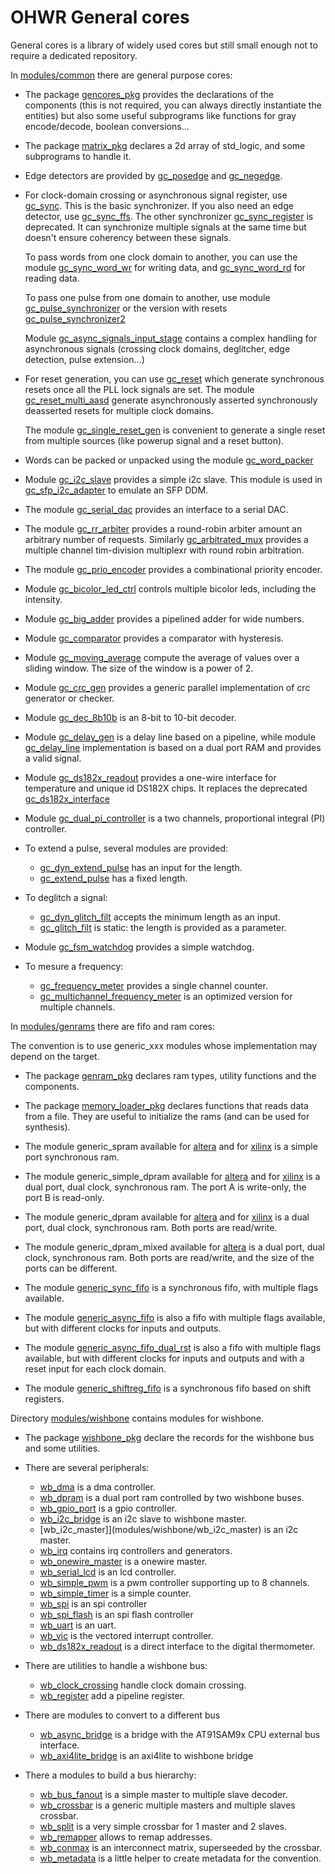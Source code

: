# OHWR General cores

General cores is a library of widely used cores but still small enough not to
require a dedicated repository.

In [modules/common](modules/common) there are general purpose cores:

* The package [gencores_pkg](modules/common/gencores_pkg.vhd) provides the
  declarations of the components (this is not required, you can always
  directly instantiate the entities) but also some useful subprograms
  like functions for gray encode/decode, boolean conversions...

* The package [matrix_pkg](modules/common/matrix_pkg.vhd) declares a 2d
  array of std_logic, and some subprograms to handle it.

* Edge detectors are provided by [gc_posedge](modules/common/gc_posedge.vhd)
  and [gc_negedge](modules/common/gc_negedge.vhd).

* For clock-domain crossing or asynchronous signal register, use
  [gc_sync](modules/common/gc_sync.vhd).  This is the basic synchronizer.
  If you also need an edge detector, use
  [gc_sync_ffs](modules/common/gc_sync_ffs.vhd).
  The other synchronizer [gc_sync_register](modules/common/gc_sync_register.vhd)
  is deprecated.  It can synchronize multiple signals at the same time but
  doesn't ensure coherency between these signals.

  To pass words from one clock domain to another, you can use the module
  [gc_sync_word_wr](modules/common/gc_sync_word_wr.vhd) for writing data,
  and [gc_sync_word_rd](modules/common/gc_sync_word_rd.vhd) for reading
  data.

  To pass one pulse from one domain to another, use module
  [gc_pulse_synchronizer](modules/common/gc_pulse_synchronizer.vhd)
  or the version with resets
  [gc_pulse_synchronizer2](modules/common/gc_pulse_synchronizer2.vhd)

  Module [gc_async_signals_input_stage](modules/common/gc_async_signals_input_stage.vhd)
  contains a complex handling for asynchronous signals (crossing clock
  domains, deglitcher, edge detection, pulse extension...)

* For reset generation, you can use [gc_reset](modules/common/gc_reset.vhd)
  which generate synchronous resets once all the PLL lock signals are set.
  The module [gc_reset_multi_aasd](modules/common/gc_reset_multi_aasd.vhd)
  generate asynchronously asserted synchronously deasserted resets for
  multiple clock domains.

  The module [gc_single_reset_gen](modules/common/gc_single_reset_gen.vhd)
  is convenient to generate a single reset from multiple sources (like
  powerup signal and a reset button).

* Words can be packed or unpacked using the module
  [gc_word_packer](modules/common/gc_word_packer.vhd)

* Module [gc_i2c_slave](modules/common/gc_i2c_slave.vhd) provides a simple
  i2c slave.  This module is used in
  [gc_sfp_i2c_adapter](modules/common/gc_sfp_i2c_adapter.vhd) to emulate an
  SFP DDM.

* The module [gc_serial_dac](modules/common/gc_serial_dac.vhd) provides an
  interface to a serial DAC.

* The module [gc_rr_arbiter](modules/common/gc_rr_arbiter.vhd) provides a
  round-robin arbiter amount an arbitrary number of requests.  Similarly
  [gc_arbitrated_mux](modules/common/gc_arbitrated_mux.vhd) provides
  a multiple channel tim-division multiplexr with round robin
  arbitration.

* The module [gc_prio_encoder](modules/common/gc_prio_encoder.vhd) provides
  a combinational priority encoder.

* Module [gc_bicolor_led_ctrl](modules/common/gc_bicolor_led_ctrl.vhd)
  controls multiple bicolor leds, including the intensity.

* Module [gc_big_adder](modules/common/gc_big_adder.vhd) provides a pipelined
  adder for wide numbers.

* Module [gc_comparator](modules/common/gc_comparator.vhd) provides a
  comparator with hysteresis.

* Module [gc_moving_average](modules/common/gc_moving_average.vhd) compute the
  average of values over a sliding window.  The size of the window is a power
  of 2.

* Module [gc_crc_gen](modules/common/gc_crc_gen.vhd) provides a generic
  parallel implementation of crc generator or checker.

* Module [gc_dec_8b10b](modules/common/gc_dec_8b10b.vhd) is an 8-bit to
  10-bit decoder.

* Module [gc_delay_gen](modules/common/gc_delay_gen.vhd) is a delay line based
  on a pipeline, while module [gc_delay_line](modules/common/gc_delay_line.vhd)
  implementation is based on a dual port RAM and provides a valid signal.

* Module [gc_ds182x_readout](modules/common/gc_ds182x_readout.vhd) provides
  a one-wire interface for temperature and unique id DS182X chips.  It replaces
  the deprecated [gc_ds182x_interface](modules/common/gc_ds182x_interface.vhd)

* Module [gc_dual_pi_controller](modules/common/gc_dual_pi_controller.vhd) is
  a two channels, proportional integral (PI) controller.

* To extend a pulse, several modules are provided:
  - [gc_dyn_extend_pulse](modules/common/gc_dyn_extend_pulse.vhd) has an input
    for the length.
  - [gc_extend_pulse](modules/common/gc_extend_pulse.vhd) has a fixed length.

* To deglitch a signal:
  - [gc_dyn_glitch_filt](modules/common/gc_dyn_glitch_filt.vhd) accepts
    the minimum length as an input.
  - [gc_glitch_filt](modules/common/gc_glitch_filt.vhd) is static: the
    length is provided as a parameter.

* Module [gc_fsm_watchdog](modules/common/gc_fsm_watchdog.vhd) provides a
  simple watchdog.

* To mesure a frequency:
  - [gc_frequency_meter](modules/common/gc_frequency_meter.vhd) provides a
    single channel counter.
  - [gc_multichannel_frequency_meter](modules/common/gc_multichannel_frequency_meter.vhd) is an optimized version for multiple channels.


In [modules/genrams](modules/genrams) there are fifo and ram cores:

The convention is to use generic_xxx modules whose implementation may depend
on the target.

* The package [genram_pkg](modules/genrams/genram_pkg.vhd) declares ram types,
  utility functions and the components.

* The package [memory_loader_pkg](modules/genrams/memory_loader_pkg.vhd)
  declares functions that reads data from a file.  They are useful to
  initialize the rams (and can be used for synthesis).

* The module generic_spram available for
  [altera](modules/genrams/altera/generic_spram.vhd) and for
  [xilinx](modules/genrams/xilinx/generic_spram.vhd) is a simple port synchronous
  ram.

* The module generic_simple_dpram available for
  [altera](modules/genrams/altera/generic_simple_dpram.vhd) and for
  [xilinx](modules/genrams/xilinx/generic_simple_dpram.vhd) is a dual port,
  dual clock, synchronous ram.  The port A is write-only, the port B is
  read-only.

* The module generic_dpram available for
  [altera](modules/genrams/altera/generic_dpram.vhd) and for
  [xilinx](modules/genrams/xilinx/generic_dpram.vhd) is a dual port,
  dual clock, synchronous ram.  Both ports are read/write.

* The module generic_dpram_mixed available for
  [altera](modules/genrams/altera/generic_dpram_mixed.vhd) is a dual port,
  dual clock, synchronous ram.  Both ports are read/write, and the size of
  the ports can be different.

* The module [generic_sync_fifo](modules/genrams/generic/generic_sync_fifo.vhd)
  is a synchronous fifo, with multiple flags available.

* The module [generic_async_fifo](modules/genrams/generic/generic_async_fifo.vhd)
  is also a fifo with multiple flags available, but with different clocks for
  inputs and outputs.

* The module [generic_async_fifo_dual_rst](modules/genrams/generic/generic_async_fifo_dual_rst.vhd)
  is also a fifo with multiple flags available, but with different clocks for
  inputs and outputs and with a reset input for each clock domain.

* The module [generic_shiftreg_fifo](modules/genrams/common/generic_shiftreg_fifo.vhd)
  is a synchronous fifo based on shift registers.

Directory [modules/wishbone](modules/wishbone) contains modules for wishbone.

* The package [wishbone_pkg](modules/wishbone/wishbone_pkg.vhd) declare
  the records for the wishbone bus and some utilities.

* There are several peripherals:
  - [wb_dma](modules/wishbone/wb_dma) is a dma controller.
  - [wb_dpram](modules/wishbone/wb_dpram) is a dual port ram controlled by two
    wishbone buses.
  - [wb_gpio_port](modules/wishbone/wb_gpio_port) is a gpio controller.
  - [wb_i2c_bridge](modules/wishbone/wb_i2c_bridge) is an i2c slave to
    wishbone master.
  - [wb_i2c_master]](modules/wishbone/wb_i2c_master) is an i2c master.
  - [wb_irq](modules/wishbone/wb_irq) contains irq controllers and generators.
  - [wb_onewire_master](modules/wishbone/wb_onewire_master) is a onewire master.
  - [wb_serial_lcd](modules/wishbone/wb_serial_lcd) is an lcd controller.
  - [wb_simple_pwm](modules/wishbone/wb_simple_pwm) is a pwm controller supporting
    up to 8 channels.
  - [wb_simple_timer](modules/wishbone/wb_simple_timer) is a simple counter.
  - [wb_spi](modules/wishbone/wb_spi) is an spi controller
  - [wb_spi_flash](modules/wishbone/wb_spi_flash) is an spi flash controller
  - [wb_uart](modules/wishbone/wb_uart) is an uart.
  - [wb_vic](modules/wishbone/wb_vic) is the vectored interrupt controller.
  - [wb_ds182x_readout](modules/wishbone/wb_ds182x_readout) is a direct
    interface to the digital thermometer.

* There are utilities to handle a wishbone bus:
  - [wb_clock_crossing](modules/wishbone/wb_clock_crossing) handle clock domain
    crossing.
  - [wb_register](modules/wishbone/wb_register) add a pipeline register.

* There are modules to convert to a different bus
  - [wb_async_bridge](modules/wishbone/wb_async_bridge) is a bridge with the
    AT91SAM9x CPU external bus interface.
  - [wb_axi4lite_bridge](modules/wishbone/wb_axi4lite_bridge) is an axi4lite
    to wishbone bridge

* There a modules to build a bus hierarchy:
  - [wb_bus_fanout](modules/wishbone/wb_bus_fanout) is a simple master to
    multiple slave decoder.
  - [wb_crossbar](modules/wishbone/wb_crossbar) is a generic multiple masters
    and multiple slaves crossbar.
  - [wb_split](modules/wishbone/wb_split) is a very simple crossbar for 1
    master and 2 slaves.
  - [wb_remapper](modules/wishbone/wb_remapper) allows to remap addresses.
  - [wb_conmax](modules/wishbone/wb_conmax) is an interconnect matrix,
    superseeded by the crossbar.
  - [wb_metadata](modules/wishbone/wb_metadata) is a little helper to
    create metadata for the convention.
